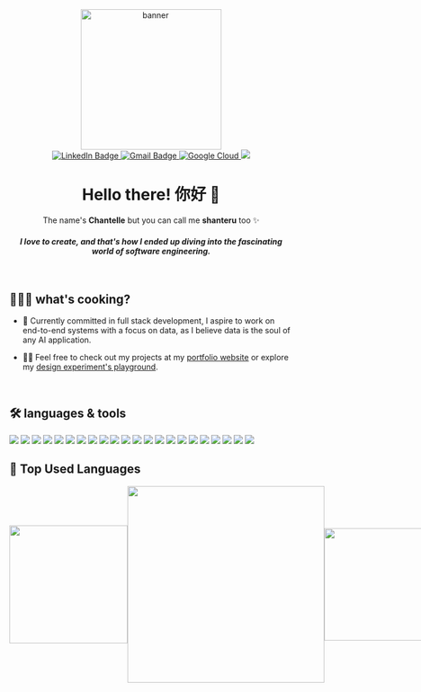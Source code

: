 



<div id="header" align="center">
   <img src="https://i.giphy.com/media/v1.Y2lkPTc5MGI3NjExYngxYXhreTZ6Z3dmaHVxb2p6ZTgwaGYwZWJ5ZjBoNm01Z3k5cXVieiZlcD12MV9pbnRlcm5hbF9naWZfYnlfaWQmY3Q9Zw/ptqAPgghLtHOa0SLJS/giphy.gif" alt="banner" width="250" height="250">

  <div id="badges">
    <a href="https://www.linkedin.com/in/chantelle-loh-yi-wei/">
      <img src="https://img.shields.io/badge/LinkedIn-blue?style=for-the-badge&logo=linkedin&logoColor=white" alt="LinkedIn Badge"/>
    </a>
    <a href="mailto:chantelle.lyw@gmail.com">
      <img src="https://img.shields.io/badge/Gmail-D14836?style=for-the-badge&logo=gmail&logoColor=white" alt="Gmail Badge"/>
    </a>
    <a href="https://www.cloudskillsboost.google/public_profiles/8a3583e9-d5f3-4f28-9e04-79396c9c49d1">
        <img alt="Google Cloud" title="View my Google Cloud Profile" src="https://img.shields.io/badge/Google_Cloud-4285F4?style=for-the-badge&logo=google-cloud&logoColor=white">
    </a>
    <a href="https://github.com/shanteru">
        <img src="https://komarev.com/ghpvc/?username=shanteru&color=blueviolet&style=for-the-badge&label=Profile+Views">
    </a>
  
  </div>


  <h1>
    Hello there! 你好  👋
   </h1>
   <p> The name's <b>Chantelle</b> but you can call me <b>shanteru</b> too ✨ </p>
</div>

<h4 align="center"><i>I love to create, and that's how I ended up diving into the fascinating world of software engineering.</i></h4>
<br>
<h2> 👩🏻‍🍳 what's cooking?</h2>

- 🌱  Currently committed in full stack development, I aspire to work on end-to-end systems with a focus on data, as I believe data is the soul of any AI application.

- 👨‍💻 Feel free to check out my projects at my <a href="https://clyw.vercel.app/" target="_blank">portfolio website</a> or explore my <a href="https://shanteru.vercel.app/" target="_blank">design experiment's playground</a>. 


<br />
<h2 align="left">🛠️ languages & tools</h2>
<div>
    <img src="https://img.shields.io/badge/Python-239120?style=for-the-badge&logo=python&logoColor=white" />
    <img src="https://img.shields.io/badge/c-%2300599C.svg?style=for-the-badge&logo=c&logoColor=white" />
    <img src="https://img.shields.io/badge/java-%23ED8B00.svg?style=for-the-badge&logo=java&logoColor=white" />
    <img src="https://img.shields.io/badge/R-276DC3?style=for-the-badge&logo=r&logoColor=white"/>
    <img src="https://img.shields.io/badge/TypeScript-007ACC?style=for-the-badge&logo=typescript&logoColor=white" />
    <img src="https://img.shields.io/badge/Next.js-000?logo=nextdotjs&logoColor=fff&style=for-the-badge" />
    <img src="https://img.shields.io/badge/MongoDB-4EA94B?style=for-the-badge&logo=mongodb&logoColor=white" />
    <img src="https://img.shields.io/badge/React-20232A?style=for-the-badge&logo=react&logoColor=white" />
    <img src="https://img.shields.io/badge/Node.js-43853D?style=for-the-badge&logo=node.js&logoColor=white" />
    <img src="https://img.shields.io/badge/Prisma-3982CE?style=for-the-badge&logo=Prisma&logoColor=white" />
    <img src="https://img.shields.io/badge/HTML5-F16529?style=for-the-badge&logo=html5&logoColor=white" />
    <img src="https://img.shields.io/badge/CSS3-1572B6?style=for-the-badge&logo=css3&logoColor=white" />
    <img src="https://img.shields.io/badge/JavaScript-F7DF1E?style=for-the-badge&logo=javascript&logoColor=white" />
    <img src="https://img.shields.io/badge/SASS-hotpink.svg?style=for-the-badge&logo=SASS&logoColor=white" />
    <img src="https://img.shields.io/badge/tailwindcss-%2338B2AC.svg?style=for-the-badge&logo=tailwind-css&logoColor=white" />
    <img src="https://img.shields.io/badge/Redux-593D88?style=for-the-badge&logo=redux&logoColor=white" />
    <img src="https://img.shields.io/badge/Vercel-000000?style=for-the-badge&logo=vercel&logoColor=white" />
    <img src="https://img.shields.io/badge/Firebase-FF9900?style=for-the-badge&logo=firebase&logoColor=white" />
    <img src="https://img.shields.io/badge/GIT-E44C30?style=for-the-badge&logo=git&logoColor=white" />
    <img src="https://img.shields.io/badge/figma-%23F24E1E.svg?style=for-the-badge&logo=figma&logoColor=white" />
    <img src="https://img.shields.io/badge/Markdown-000000?style=for-the-badge&logo=markdown&logoColor=white" />
    <img src="https://img.shields.io/badge/Dart-0175C2?style=for-the-badge&logo=dart&logoColor=white" />
</div>


<h2 align="left">🌟 Top Used Languages</h2>

<div style="display: flex; align-items: center; justify-content: space-between;">
    <img src="https://i.giphy.com/media/v1.Y2lkPTc5MGI3NjExdG96cDRxeTN2amx3NGR3bm1jeGRlc2FmemNnYnhzZWFmNzgyaTR5OSZlcD12MV9pbnRlcm5hbF9naWZfYnlfaWQmY3Q9cw/D734TX7eK9ZktSGYUE/giphy.gif" width="210" height="210" />
    <img width="350px" src="https://github-readme-stats.vercel.app/api/top-langs/?username=shanteru&layout=compact&langs_count=6&exclude_repo=JomStay-Hostel,JavaProgrammingPractice-II,JavaProgrammingPractice-I" />
    <img src="https://i.giphy.com/media/v1.Y2lkPTc5MGI3NjExNjdnd2pnYXJtYnR0NXp5YnJhdTdtcThjN2ljdnAxNDJybTZncnl0NSZlcD12MV9pbnRlcm5hbF9naWZfYnlfaWQmY3Q9cw/q7yK22GqmK0sNxdv8V/giphy.gif" width="200" height="200"  />
</div>












